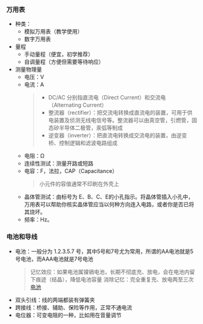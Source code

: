 ### 万用表
- 种类：
  - 模拟万用表（教学使用）
  - 数字万用表
- 量程
  - 手动量程（便宜，初学推荐）
  - 自调量程（方便但需要等待响应）
- 测量物理量
  - 电压：V
  - 电流：A
    > - DC/AC 分别指直流电（Direct Current）和交流电（Alternating Current）
    > - 整流器（rectifier）：把交流电转换成直流电的装置，可用于供电装置及侦测无线电信号等。整流器可以由真空管，引燃管，固态矽半导体二极管，汞弧等制成
    > - 逆变器（inverter）：把直流电转换成交流电的装置，由逆变桥、控制逻辑和滤波电路组成
  - 电阻：Ω
  - 连续性测试：测量开路或短路
  - 电容：F，法拉，CAP（Capacitance）
    > 小元件的容值通常不印刷在外壳上
  - 晶体管测试：由标号为 E、B、C、E的小孔指示。将晶体管插入小孔中，万用表可以帮助你核实晶体管应当以何种方向连入电路，或者你是否已将其烧坏。
  - 频率：Hz。

### 电池和导线
- 电池：一般分为 1.2.3.5.7 号，其中5号和7号尤为常用，所谓的AA电池就是5号电池，而AAA电池就是7号电池
  > 记忆效应：如果电池属镍镉电池，长期不彻底充、放电，会在电池内留下痕迹（结晶），降低电池容量
  > 消除记忆：完全重复充、放电两至三次
  > [电池](https://baike.baidu.com/item/%E7%94%B5%E6%B1%A0/336292)
- 双头引线：线的两端都装有弹簧夹
- 跨接线：桥接、辅助、保险等作用，正常不通电流
- 电位器：可变电阻的一种，比如用在音量调节